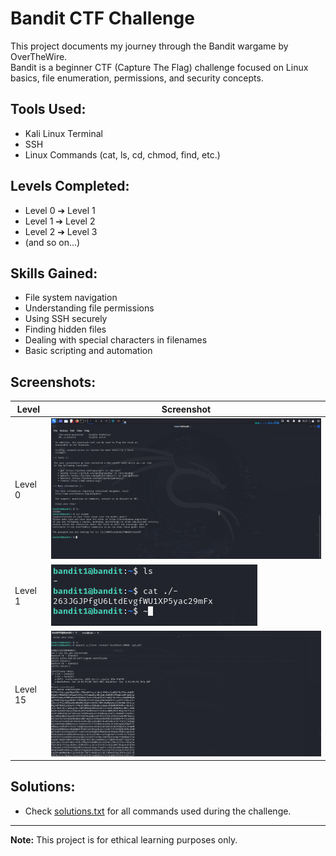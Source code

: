 # Bandit CTF Challenge

This project documents my journey through the Bandit wargame by OverTheWire.  
Bandit is a beginner CTF (Capture The Flag) challenge focused on Linux basics, file enumeration, permissions, and security concepts.

## Tools Used:
- Kali Linux Terminal
- SSH
- Linux Commands (cat, ls, cd, chmod, find, etc.)

## Levels Completed:
- Level 0 ➔ Level 1
- Level 1 ➔ Level 2
- Level 2 ➔ Level 3
- (and so on...)

## Skills Gained:
- File system navigation
- Understanding file permissions
- Using SSH securely
- Finding hidden files
- Dealing with special characters in filenames
- Basic scripting and automation

## Screenshots:
| Level | Screenshot |
|-------|------------|
| Level 0 | ![Level 0](Screenshots/Bandit0.png) |
| Level 1 | ![Level 1](Screenshots/Bandit1.png) |
| Level 15 | ![Level 15](Screenshots/Bandit15.png) |

## Solutions:
- Check [solutions.txt](solutions.txt) for all commands used during the challenge.

---
**Note:** This project is for ethical learning purposes only.
